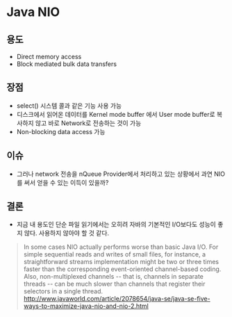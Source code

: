 # Java NIO
## 용도
- Direct memory access
- Block mediated bulk data transfers

## 장점
- select() 시스템 콜과 같은 기능 사용 가능
- 디스크에서 읽어온 데이터를 Kernel mode buffer 에서 User mode buffer로 복사하지 않고 바로 Network로 전송하는 것이 가능
- Non-blocking data access 가능

## 이슈
- 그러나 network 전송을 nQueue Provider에서 처리하고 있는 상황에서 과연 NIO를 써서 얻을 수 있는 이득이 있을까?


## 결론
- 지금 내 용도인 단순 파일 읽기에서는 오히려 자바의 기본적인 I/O보다도 성능이 좋지 않다. 사용하지 않아야 할 것 같다.

> In some cases NIO actually performs worse than basic Java I/O. For simple sequential reads and writes of small files, for instance, a straightforward streams implementation might be two or three times faster than the corresponding event-oriented channel-based coding. Also, non-multiplexed channels -- that is, channels in separate threads -- can be much slower than channels that register their selectors in a single thread.
http://www.javaworld.com/article/2078654/java-se/java-se-five-ways-to-maximize-java-nio-and-nio-2.html

